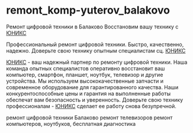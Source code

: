# remont_komp-yuterov_balakovo
Ремонт цифровой техники в Балаково
Восстановим вашу технику с [ЮНИКС](https://clck.ru/34cB3t)


[](https://raw.githubusercontent.com/unix-balakovo/remont_komp-yuterov_balakovo/main/0x0ss-85.jpg)


Профессиональный ремонт цифровой техники. Быстро, качественно, надежно. Доверьте свою технику опытным специалистам сц. [ЮНИКС](https://clck.ru/34cB3t)

[ЮНИКС](https://clck.ru/34cB3t) - ваш надежный партнер по ремонту цифровой техники. Наша команда опытных специалистов оперативно восстановит ваш компьютер, смартфон, планшет, ноутбук, телевизор и другие устройства. Мы используем  высококачественные запчасти и современное оборудование для гарантированного качества. Наши конкурентоспособные цены и гарантия на выполненные работы обеспечат вам безопасность и уверенность. Доверьте свою технику профессионалам - [ЮНИКС](https://clck.ru/34cB3t) сделает ее работу снова безупречной.

































ремонт цифровой техники Балаково ремонт телевизоров ремонт компьютеров, ноутбуков, бесплатная диагностика
